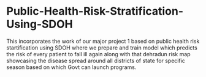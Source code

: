 # Public-Health-Risk-Stratification-Using-SDOH
This incorporates the work of our major project 1 based on public health risk startification using SDOH where we prepare and train model which predicts the risk of every patient to fall ill again along with that dehradun risk map showcasing the disease spread around all districts of state for specific season based on which Govt can launch programs.
